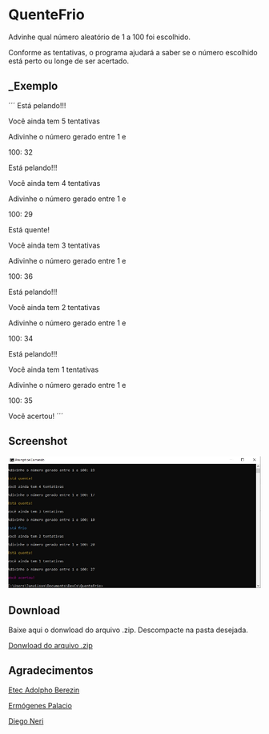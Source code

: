 # QuenteFrio

Advinhe qual número aleatório de 1 a 100 foi escolhido.

Conforme as tentativas, o programa ajudará a saber se o número escolhido está perto ou longe de ser acertado.

## _Exemplo

´´´
Está pelando!!!

Você ainda tem 5 tentativas

Adivinhe o número gerado entre 1 e 

100: 32

Está pelando!!!

Você ainda tem 4 tentativas

Adivinhe o número gerado entre 1 e 

100: 29

Está quente!

Você ainda tem 3 tentativas

Adivinhe o número gerado entre 1 e 

100: 36

Está pelando!!!

Você ainda tem 2 tentativas

Adivinhe o número gerado entre 1 e 

100: 34

Está pelando!!!

Você ainda tem 1 tentativas

Adivinhe o número gerado entre 1 e 

100: 35

Você acertou!
´´´
## Screenshot

![tela do programa](tela.png.jpg)

## Download 

Baixe aqui o donwload do arquivo .zip.
Descompacte na pasta desejada.

[Donwload do arquivo .zip](/dist/QuenteFrio.zip)

## Agradecimentos 

[Etec Adolpho Berezin](https://www.cps.sp.gov.br/etecs/etec-adolpho-berezin/)

[Ermógenes Palacio](https://github.com/ermogenes)

[Diego Neri](https://github.com/diegoneri)
